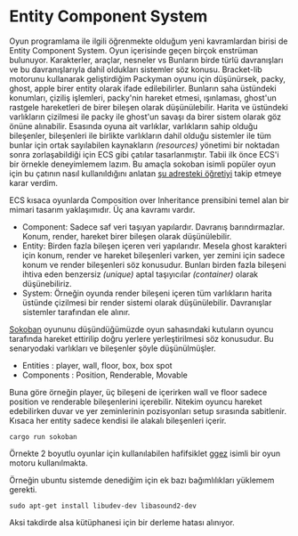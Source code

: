 # Entity Component System

Oyun programlama ile ilgili öğrenmekte olduğum yeni kavramlardan birisi de Entity Component System. Oyun içerisinde geçen birçok enstrüman bulunuyor. Karakterler, araçlar, nesneler vs Bunların birde türlü davranışları ve bu davranışlarıyla dahil oldukları sistemler söz konusu. Bracket-lib motorunu kullanarak geliştirdiğim Packyman oyunu için düşünürsek, packy, ghost, apple birer entity olarak ifade edilebilirler. Bunların saha üstündeki konumları, çiziliş işlemleri, packy'nin hareket etmesi, ışınlaması, ghost'un rastgele hareketleri de birer bileşen olarak düşünülebilir. Harita ve üstündeki varlıkların çizilmesi ile packy ile ghost'un savaşı da birer sistem olarak göz önüne alınabilir. Esasında oyuna ait varlıklar, varlıkların sahip olduğu bileşenler, bileşenleri ile birlikte varlıkların dahil olduğu sistemler ile tüm bunlar için ortak sayılabilen kaynakların *(resources)* yönetimi bir noktadan sonra zorlaşabildiği için ECS gibi çatılar tasarlanmıştır. Tabii ilk önce ECS'i bir örnekle deneyimlemem lazım. Bu amaçla sokoban isimli popüler oyun için bu çatının nasıl kullanıldığını anlatan [şu adresteki öğretiyi](https://sokoban.iolivia.me/c01-01-setup.html) takip etmeye karar verdim.

ECS kısaca oyunlarda Composition over Inheritance prensibini temel alan bir mimari tasarım yaklaşımıdır. Üç ana kavramı vardır.

- Component: Sadece saf veri taşıyan yapılardır. Davranış barındırmazlar. Konum, render, hareket birer bileşen olarak düşünülebilir.
- Entity: Birden fazla bileşen içeren veri yapılarıdır. Mesela ghost karakteri için konum, render ve hareket bileşenleri varken, yer zemini için sadece konum ve render bileşenleri söz konusudur. Bunları birden fazla bileşeni ihtiva eden benzersiz *(unique)* aptal taşıyıcılar *(container)* olarak düşünebiliriz.
- System: Örneğin oyunda render bileşeni içeren tüm varlıkların harita üstünde çizilmesi bir render sistemi olarak düşünülebilir. Davranışlar sistemler tarafından ele alınır.

[Sokoban](https://en.wikipedia.org/wiki/Sokoban) oyununu düşündüğümüzde oyun sahasındaki kutuların oyuncu tarafında hareket ettirilip doğru yerlere yerleştirilmesi söz konusudur. Bu senaryodaki varlıkları ve bileşenler şöyle düşünülmüşler.

- Entities : player, wall, floor, box, box spot
- Components : Position, Renderable, Movable

Buna göre örneğin player, üç bileşeni de içerirken wall ve floor sadece position ve renderable bileşenlerini içerebilir. Nitekim oyuncu hareket edebilirken duvar ve yer zeminlerinin pozisyonları setup sırasında sabitlenir. Kısaca her entity sadece kendisi ile alakalı bileşenleri içerir.

```shell
cargo run sokoban
```

Örnekte 2 boyutlu oyunlar için kullanılabilen hafifsiklet [ggez](https://ggez.rs/) isimli bir oyun motoru kullanılmakta.

Örneğin ubuntu sistemde denediğim için ek bazı bağımlılıkları yüklemem gerekti.

```shell
sudo apt-get install libudev-dev libasound2-dev
```

Aksi takdirde alsa kütüphanesi için bir derleme hatası alınıyor.